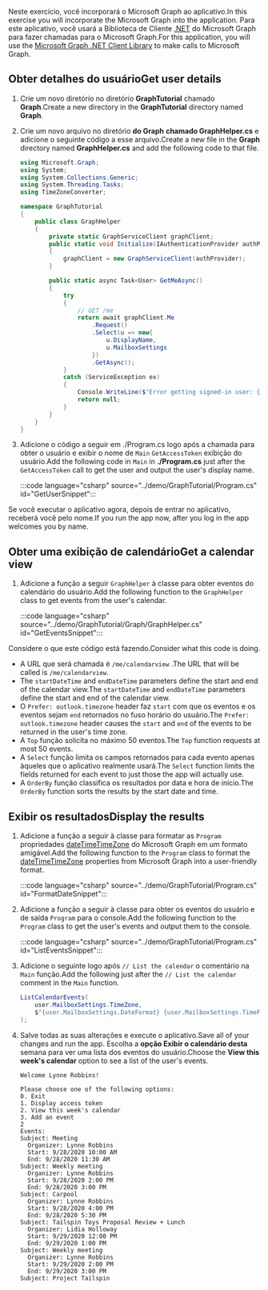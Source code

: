 <!-- markdownlint-disable MD002 MD041 -->

<span data-ttu-id="e706e-101">Neste exercício, você incorporará o Microsoft Graph ao aplicativo.</span><span class="sxs-lookup"><span data-stu-id="e706e-101">In this exercise you will incorporate the Microsoft Graph into the application.</span></span> <span data-ttu-id="e706e-102">Para este aplicativo, você usará a Biblioteca de Cliente [.NET](https://github.com/microsoftgraph/msgraph-sdk-dotnet) do Microsoft Graph para fazer chamadas para o Microsoft Graph.</span><span class="sxs-lookup"><span data-stu-id="e706e-102">For this application, you will use the [Microsoft Graph .NET Client Library](https://github.com/microsoftgraph/msgraph-sdk-dotnet) to make calls to Microsoft Graph.</span></span>

## <a name="get-user-details"></a><span data-ttu-id="e706e-103">Obter detalhes do usuário</span><span class="sxs-lookup"><span data-stu-id="e706e-103">Get user details</span></span>

1. <span data-ttu-id="e706e-104">Crie um novo diretório no diretório **GraphTutorial** chamado **Graph**.</span><span class="sxs-lookup"><span data-stu-id="e706e-104">Create a new directory in the **GraphTutorial** directory named **Graph**.</span></span>
1. <span data-ttu-id="e706e-105">Crie um novo arquivo no diretório **do Graph** **chamado GraphHelper.cs** e adicione o seguinte código a esse arquivo.</span><span class="sxs-lookup"><span data-stu-id="e706e-105">Create a new file in the **Graph** directory named **GraphHelper.cs** and add the following code to that file.</span></span>

    ```csharp
    using Microsoft.Graph;
    using System;
    using System.Collections.Generic;
    using System.Threading.Tasks;
    using TimeZoneConverter;

    namespace GraphTutorial
    {
        public class GraphHelper
        {
            private static GraphServiceClient graphClient;
            public static void Initialize(IAuthenticationProvider authProvider)
            {
                graphClient = new GraphServiceClient(authProvider);
            }

            public static async Task<User> GetMeAsync()
            {
                try
                {
                    // GET /me
                    return await graphClient.Me
                        .Request()
                        .Select(u => new{
                            u.DisplayName,
                            u.MailboxSettings
                        })
                        .GetAsync();
                }
                catch (ServiceException ex)
                {
                    Console.WriteLine($"Error getting signed-in user: {ex.Message}");
                    return null;
                }
            }
        }
    }
    ```

1. <span data-ttu-id="e706e-106">Adicione o código a seguir em ./Program.cs logo após a chamada para obter o usuário e exibir o nome de `Main`  `GetAccessToken` exibição do usuário.</span><span class="sxs-lookup"><span data-stu-id="e706e-106">Add the following code in `Main` in **./Program.cs** just after the `GetAccessToken` call to get the user and output the user's display name.</span></span>

    :::code language="csharp" source="../demo/GraphTutorial/Program.cs" id="GetUserSnippet":::

<span data-ttu-id="e706e-107">Se você executar o aplicativo agora, depois de entrar no aplicativo, receberá você pelo nome.</span><span class="sxs-lookup"><span data-stu-id="e706e-107">If you run the app now, after you log in the app welcomes you by name.</span></span>

## <a name="get-a-calendar-view"></a><span data-ttu-id="e706e-108">Obter uma exibição de calendário</span><span class="sxs-lookup"><span data-stu-id="e706e-108">Get a calendar view</span></span>

1. <span data-ttu-id="e706e-109">Adicione a função a seguir `GraphHelper` à classe para obter eventos do calendário do usuário.</span><span class="sxs-lookup"><span data-stu-id="e706e-109">Add the following function to the `GraphHelper` class to get events from the user's calendar.</span></span>

    :::code language="csharp" source="../demo/GraphTutorial/Graph/GraphHelper.cs" id="GetEventsSnippet":::

<span data-ttu-id="e706e-110">Considere o que este código está fazendo.</span><span class="sxs-lookup"><span data-stu-id="e706e-110">Consider what this code is doing.</span></span>

- <span data-ttu-id="e706e-111">A URL que será chamada é `/me/calendarview` .</span><span class="sxs-lookup"><span data-stu-id="e706e-111">The URL that will be called is `/me/calendarview`.</span></span>
- <span data-ttu-id="e706e-112">The `startDateTime` and `endDateTime` parameters define the start and end of the calendar view.</span><span class="sxs-lookup"><span data-stu-id="e706e-112">The `startDateTime` and `endDateTime` parameters define the start and end of the calendar view.</span></span>
- <span data-ttu-id="e706e-113">O `Prefer: outlook.timezone` header faz `start` com que os eventos e os eventos sejam `end` retornados no fuso horário do usuário.</span><span class="sxs-lookup"><span data-stu-id="e706e-113">The `Prefer: outlook.timezone` header causes the `start` and `end` of the events to be returned in the user's time zone.</span></span>
- <span data-ttu-id="e706e-114">A `Top` função solicita no máximo 50 eventos.</span><span class="sxs-lookup"><span data-stu-id="e706e-114">The `Top` function requests at most 50 events.</span></span>
- <span data-ttu-id="e706e-115">A `Select` função limita os campos retornados para cada evento apenas àqueles que o aplicativo realmente usará.</span><span class="sxs-lookup"><span data-stu-id="e706e-115">The `Select` function limits the fields returned for each event to just those the app will actually use.</span></span>
- <span data-ttu-id="e706e-116">A `OrderBy` função classifica os resultados por data e hora de início.</span><span class="sxs-lookup"><span data-stu-id="e706e-116">The `OrderBy` function sorts the results by the start date and time.</span></span>

## <a name="display-the-results"></a><span data-ttu-id="e706e-117">Exibir os resultados</span><span class="sxs-lookup"><span data-stu-id="e706e-117">Display the results</span></span>

1. <span data-ttu-id="e706e-118">Adicione a função a seguir à classe para formatar as `Program` propriedades [dateTimeTimeZone](/graph/api/resources/datetimetimezone?view=graph-rest-1.0) do Microsoft Graph em um formato amigável.</span><span class="sxs-lookup"><span data-stu-id="e706e-118">Add the following function to the `Program` class to format the [dateTimeTimeZone](/graph/api/resources/datetimetimezone?view=graph-rest-1.0) properties from Microsoft Graph into a user-friendly format.</span></span>

    :::code language="csharp" source="../demo/GraphTutorial/Program.cs" id="FormatDateSnippet":::

1. <span data-ttu-id="e706e-119">Adicione a função a seguir à classe para obter os eventos do usuário e de saída `Program` para o console.</span><span class="sxs-lookup"><span data-stu-id="e706e-119">Add the following function to the `Program` class to get the user's events and output them to the console.</span></span>

    :::code language="csharp" source="../demo/GraphTutorial/Program.cs" id="ListEventsSnippet":::

1. <span data-ttu-id="e706e-120">Adicione o seguinte logo após `// List the calendar` o comentário na `Main` função.</span><span class="sxs-lookup"><span data-stu-id="e706e-120">Add the following just after the `// List the calendar` comment in the `Main` function.</span></span>

    ```csharp
    ListCalendarEvents(
        user.MailboxSettings.TimeZone,
        $"{user.MailboxSettings.DateFormat} {user.MailboxSettings.TimeFormat}"
    );
    ```

1. <span data-ttu-id="e706e-121">Salve todas as suas alterações e execute o aplicativo.</span><span class="sxs-lookup"><span data-stu-id="e706e-121">Save all of your changes and run the app.</span></span> <span data-ttu-id="e706e-122">Escolha a **opção Exibir o calendário desta** semana para ver uma lista dos eventos do usuário.</span><span class="sxs-lookup"><span data-stu-id="e706e-122">Choose the **View this week's calendar** option to see a list of the user's events.</span></span>

    ```Shell
    Welcome Lynne Robbins!

    Please choose one of the following options:
    0. Exit
    1. Display access token
    2. View this week's calendar
    3. Add an event
    2
    Events:
    Subject: Meeting
      Organizer: Lynne Robbins
      Start: 9/28/2020 10:00 AM
      End: 9/28/2020 11:30 AM
    Subject: Weekly meeting
      Organizer: Lynne Robbins
      Start: 9/28/2020 2:00 PM
      End: 9/28/2020 3:00 PM
    Subject: Carpool
      Organizer: Lynne Robbins
      Start: 9/28/2020 4:00 PM
      End: 9/28/2020 5:30 PM
    Subject: Tailspin Toys Proposal Review + Lunch
      Organizer: Lidia Holloway
      Start: 9/29/2020 12:00 PM
      End: 9/29/2020 1:00 PM
    Subject: Weekly meeting
      Organizer: Lynne Robbins
      Start: 9/29/2020 2:00 PM
      End: 9/29/2020 3:00 PM
    Subject: Project Tailspin
    ```
